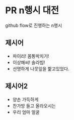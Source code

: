 # PR n행시 대전

github flow로 진행하는 n행시

## 제시어

- 파이리! 몸통박치기!
- 이상해씨! 솔라빔!
- 선명하게 나뭇잎을 핥고있었다.

## 제시어2

- 양손 가득하게
- 찬가방 들고 올라오시는
- 우리 엄마 얼굴